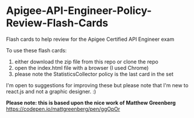 # Apigee-API-Engineer-Policy-Review-Flash-Cards
Flash cards to help review for the Apigee Certified API Engineer exam

To use these flash cards:
1) either download the zip file from this repo or clone the repo
2) open the index.html file with a browser (I used Chrome)
3) please note the StatisticsCollector policy is the last card in the set

I'm open to suggestions for improving these but please note that I'm new to react.js and not a graphic designer. :)

**Please note: this is based upon the nice work of Matthew Greenberg** https://codepen.io/mattgreenberg/pen/ggOpOr 

